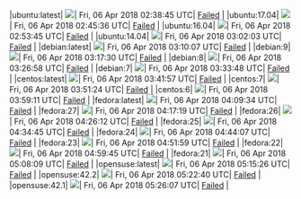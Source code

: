 |ubuntu:latest| ![](https://cdn.rawgit.com/Neilpang/acmetest/master/status/ubuntu-latest.svg?1522982325)| Fri, 06 Apr 2018 02:38:45 UTC| [Failed](https://github.com/Neilpang/acmetest/blob/master/logs/ubuntu-latest.out) |
|ubuntu:17.04| ![](https://cdn.rawgit.com/Neilpang/acmetest/master/status/ubuntu-17.04.svg?1522982736)| Fri, 06 Apr 2018 02:45:36 UTC| [Failed](https://github.com/Neilpang/acmetest/blob/master/logs/ubuntu-17.04.out) |
|ubuntu:16.04| ![](https://cdn.rawgit.com/Neilpang/acmetest/master/status/ubuntu-16.04.svg?1522983225)| Fri, 06 Apr 2018 02:53:45 UTC| [Failed](https://github.com/Neilpang/acmetest/blob/master/logs/ubuntu-16.04.out) |
|ubuntu:14.04| ![](https://cdn.rawgit.com/Neilpang/acmetest/master/status/ubuntu-14.04.svg?1522983723)| Fri, 06 Apr 2018 03:02:03 UTC| [Failed](https://github.com/Neilpang/acmetest/blob/master/logs/ubuntu-14.04.out) |
|debian:latest| ![](https://cdn.rawgit.com/Neilpang/acmetest/master/status/debian-latest.svg?1522984207)| Fri, 06 Apr 2018 03:10:07 UTC| [Failed](https://github.com/Neilpang/acmetest/blob/master/logs/debian-latest.out) |
|debian:9| ![](https://cdn.rawgit.com/Neilpang/acmetest/master/status/debian-9.svg?1522984650)| Fri, 06 Apr 2018 03:17:30 UTC| [Failed](https://github.com/Neilpang/acmetest/blob/master/logs/debian-9.out) |
|debian:8| ![](https://cdn.rawgit.com/Neilpang/acmetest/master/status/debian-8.svg?1522985218)| Fri, 06 Apr 2018 03:26:58 UTC| [Failed](https://github.com/Neilpang/acmetest/blob/master/logs/debian-8.out) |
|debian:7| ![](https://cdn.rawgit.com/Neilpang/acmetest/master/status/debian-7.svg?1522985628)| Fri, 06 Apr 2018 03:33:48 UTC| [Failed](https://github.com/Neilpang/acmetest/blob/master/logs/debian-7.out) |
|centos:latest| ![](https://cdn.rawgit.com/Neilpang/acmetest/master/status/centos-latest.svg?1522986117)| Fri, 06 Apr 2018 03:41:57 UTC| [Failed](https://github.com/Neilpang/acmetest/blob/master/logs/centos-latest.out) |
|centos:7| ![](https://cdn.rawgit.com/Neilpang/acmetest/master/status/centos-7.svg?1522986684)| Fri, 06 Apr 2018 03:51:24 UTC| [Failed](https://github.com/Neilpang/acmetest/blob/master/logs/centos-7.out) |
|centos:6| ![](https://cdn.rawgit.com/Neilpang/acmetest/master/status/centos-6.svg?1522987151)| Fri, 06 Apr 2018 03:59:11 UTC| [Failed](https://github.com/Neilpang/acmetest/blob/master/logs/centos-6.out) |
|fedora:latest| ![](https://cdn.rawgit.com/Neilpang/acmetest/master/status/fedora-latest.svg?1522987774)| Fri, 06 Apr 2018 04:09:34 UTC| [Failed](https://github.com/Neilpang/acmetest/blob/master/logs/fedora-latest.out) |
|fedora:27| ![](https://cdn.rawgit.com/Neilpang/acmetest/master/status/fedora-27.svg?1522988239)| Fri, 06 Apr 2018 04:17:19 UTC| [Failed](https://github.com/Neilpang/acmetest/blob/master/logs/fedora-27.out) |
|fedora:26| ![](https://cdn.rawgit.com/Neilpang/acmetest/master/status/fedora-26.svg?1522988772)| Fri, 06 Apr 2018 04:26:12 UTC| [Failed](https://github.com/Neilpang/acmetest/blob/master/logs/fedora-26.out) |
|fedora:25| ![](https://cdn.rawgit.com/Neilpang/acmetest/master/status/fedora-25.svg?1522989285)| Fri, 06 Apr 2018 04:34:45 UTC| [Failed](https://github.com/Neilpang/acmetest/blob/master/logs/fedora-25.out) |
|fedora:24| ![](https://cdn.rawgit.com/Neilpang/acmetest/master/status/fedora-24.svg?1522989847)| Fri, 06 Apr 2018 04:44:07 UTC| [Failed](https://github.com/Neilpang/acmetest/blob/master/logs/fedora-24.out) |
|fedora:23| ![](https://cdn.rawgit.com/Neilpang/acmetest/master/status/fedora-23.svg?1522990319)| Fri, 06 Apr 2018 04:51:59 UTC| [Failed](https://github.com/Neilpang/acmetest/blob/master/logs/fedora-23.out) |
|fedora:22| ![](https://cdn.rawgit.com/Neilpang/acmetest/master/status/fedora-22.svg?1522990785)| Fri, 06 Apr 2018 04:59:45 UTC| [Failed](https://github.com/Neilpang/acmetest/blob/master/logs/fedora-22.out) |
|fedora:21| ![](https://cdn.rawgit.com/Neilpang/acmetest/master/status/fedora-21.svg?1522991289)| Fri, 06 Apr 2018 05:08:09 UTC| [Failed](https://github.com/Neilpang/acmetest/blob/master/logs/fedora-21.out) |
|opensuse:latest| ![](https://cdn.rawgit.com/Neilpang/acmetest/master/status/opensuse-latest.svg?1522991726)| Fri, 06 Apr 2018 05:15:26 UTC| [Failed](https://github.com/Neilpang/acmetest/blob/master/logs/opensuse-latest.out) |
|opensuse:42.2| ![](https://cdn.rawgit.com/Neilpang/acmetest/master/status/opensuse-42.2.svg?1522992160)| Fri, 06 Apr 2018 05:22:40 UTC| [Failed](https://github.com/Neilpang/acmetest/blob/master/logs/opensuse-42.2.out) |
|opensuse:42.1| ![](https://cdn.rawgit.com/Neilpang/acmetest/master/status/opensuse-42.1.svg?1522992367)| Fri, 06 Apr 2018 05:26:07 UTC| [Failed](https://github.com/Neilpang/acmetest/blob/master/logs/opensuse-42.1.out) |

